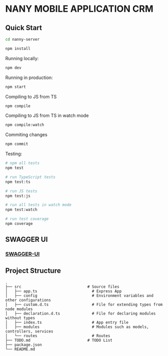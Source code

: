 # NANY MOBILE APPLICATION CRM

## Quick Start

```bash
cd nanny-server
```

```bash
npm install
```

Running locally:

```bash
npm dev
```

Running in production:

```bash
npm start
```

Compiling to JS from TS

```bash
npm compile
```

Compiling to JS from TS in watch mode

```bash
npm compile:watch
```

Commiting changes

```bash
npm commit
```

Testing:

```bash
# npm all tests
npm test

# run TypeScript tests
npm test:ts

# run JS tests
npm test:js

# run all tests in watch mode
npm test:watch

# run test coverage
npm coverage
```

## SWAGGER UI
###  [SWAGGER-UI](http://localhost:3000/api-docs/)

## Project Structure

```
.
├── src                             # Source files
│   ├── app.ts                        # Express App
│   ├── config                        # Environment variables and other configurations
│   ├── custom.d.ts                   # File for extending types from node modules
│   ├── declaration.d.ts              # File for declaring modules without types
│   ├── index.ts                      # App entry file
│   ├── modules                       # Modules such as models, controllers, services 
│   └── routes                        # Routes
├── TODO.md                         # TODO List
├── package.json
└── README.md
```
